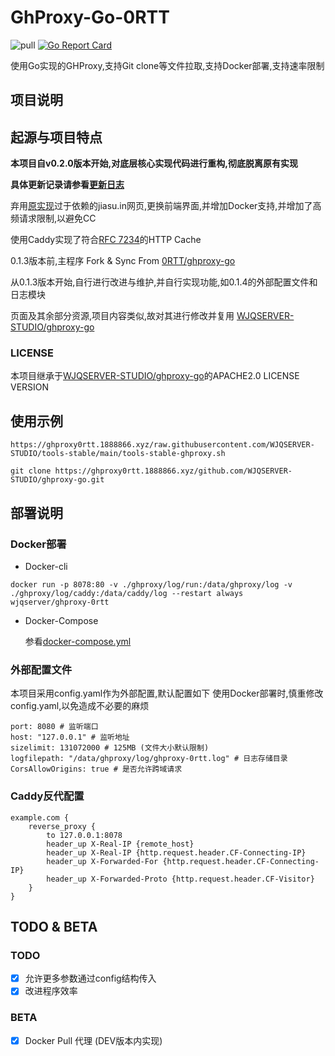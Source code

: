 # GhProxy-Go-0RTT

![pull](https://img.shields.io/docker/pulls/wjqserver/ghproxy-0rtt.svg)
[![Go Report Card](https://goreportcard.com/badge/github.com/WJQSERVER/ghproxy-go-0RTT)](https://goreportcard.com/report/github.com/WJQSERVER/ghproxy-go-0RTT)

使用Go实现的GHProxy,支持Git clone等文件拉取,支持Docker部署,支持速率限制

## 项目说明

## 起源与项目特点

**本项目自v0.2.0版本开始,对底层核心实现代码进行重构,彻底脱离原有实现**

**具体更新记录请参看[更新日志](https://github.com/WJQSERVER/ghproxy-go-0RTT/blob/main/CHANGELOG.md)**

弃用[原实现](https://github.com/0-RTT/ghproxy-go)过于依赖的jiasu.in网页,更换前端界面,并增加Docker支持,并增加了高频请求限制,以避免CC

使用Caddy实现了符合[RFC 7234](https://httpwg.org/specs/rfc7234.html)的HTTP Cache

0.1.3版本前,主程序 Fork & Sync From [0RTT/ghproxy-go](https://github.com/0-RTT/ghproxy-go) 

从0.1.3版本开始,自行进行改进与维护,并自行实现功能,如0.1.4的外部配置文件和日志模块

页面及其余部分资源,项目内容类似,故对其进行修改并复用 [WJQSERVER-STUDIO/ghproxy-go](https://github.com/WJQSERVER-STUDIO/ghproxy-go)

### LICENSE

本项目继承于[WJQSERVER-STUDIO/ghproxy-go](https://github.com/WJQSERVER-STUDIO/ghproxy-go)的APACHE2.0 LICENSE VERSION

## 使用示例

```
https://ghproxy0rtt.1888866.xyz/raw.githubusercontent.com/WJQSERVER-STUDIO/tools-stable/main/tools-stable-ghproxy.sh

git clone https://ghproxy0rtt.1888866.xyz/github.com/WJQSERVER-STUDIO/ghproxy-go.git
```

## 部署说明

### Docker部署

- Docker-cli

```
docker run -p 8078:80 -v ./ghproxy/log/run:/data/ghproxy/log -v ./ghproxy/log/caddy:/data/caddy/log --restart always wjqserver/ghproxy-0rtt
```

- Docker-Compose

    参看[docker-compose.yml](https://github.com/WJQSERVER/ghproxy-go-0RTT/blob/main/docker-compose.yml)

### 外部配置文件

本项目采用config.yaml作为外部配置,默认配置如下
使用Docker部署时,慎重修改config.yaml,以免造成不必要的麻烦

```
port: 8080 # 监听端口
host: "127.0.0.1" # 监听地址
sizelimit: 131072000 # 125MB (文件大小默认限制)
logfilepath: "/data/ghproxy/log/ghproxy-0rtt.log" # 日志存储目录
CorsAllowOrigins: true # 是否允许跨域请求
```

### Caddy反代配置

```
example.com {
    reverse_proxy {
        to 127.0.0.1:8078
        header_up X-Real-IP {remote_host}	    
        header_up X-Real-IP {http.request.header.CF-Connecting-IP}
        header_up X-Forwarded-For {http.request.header.CF-Connecting-IP}
        header_up X-Forwarded-Proto {http.request.header.CF-Visitor}
    }    
}
```

## TODO & BETA

### TODO

- [x] 允许更多参数通过config结构传入
- [x] 改进程序效率

### BETA

- [x] Docker Pull 代理 (DEV版本内实现)
